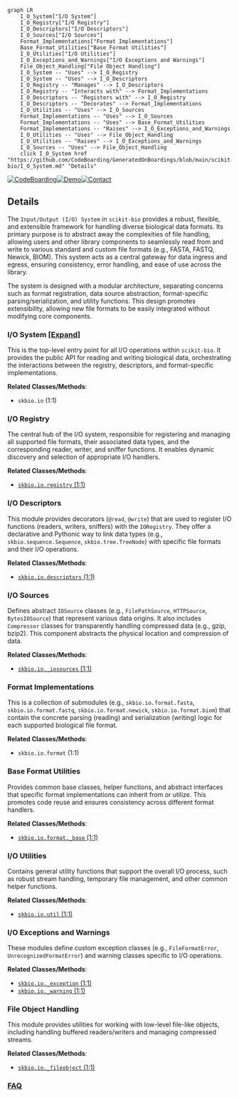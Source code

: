 ```mermaid
graph LR
    I_O_System["I/O System"]
    I_O_Registry["I/O Registry"]
    I_O_Descriptors["I/O Descriptors"]
    I_O_Sources["I/O Sources"]
    Format_Implementations["Format Implementations"]
    Base_Format_Utilities["Base Format Utilities"]
    I_O_Utilities["I/O Utilities"]
    I_O_Exceptions_and_Warnings["I/O Exceptions and Warnings"]
    File_Object_Handling["File Object Handling"]
    I_O_System -- "Uses" --> I_O_Registry
    I_O_System -- "Uses" --> I_O_Descriptors
    I_O_Registry -- "Manages" --> I_O_Descriptors
    I_O_Registry -- "Interacts with" --> Format_Implementations
    I_O_Descriptors -- "Registers with" --> I_O_Registry
    I_O_Descriptors -- "Decorates" --> Format_Implementations
    I_O_Utilities -- "Uses" --> I_O_Sources
    Format_Implementations -- "Uses" --> I_O_Sources
    Format_Implementations -- "Uses" --> Base_Format_Utilities
    Format_Implementations -- "Raises" --> I_O_Exceptions_and_Warnings
    I_O_Utilities -- "Uses" --> File_Object_Handling
    I_O_Utilities -- "Raises" --> I_O_Exceptions_and_Warnings
    I_O_Sources -- "Uses" --> File_Object_Handling
    click I_O_System href "https://github.com/CodeBoarding/GeneratedOnBoardings/blob/main/scikit-bio/I_O_System.md" "Details"
```

[![CodeBoarding](https://img.shields.io/badge/Generated%20by-CodeBoarding-9cf?style=flat-square)](https://github.com/CodeBoarding/GeneratedOnBoardings)[![Demo](https://img.shields.io/badge/Try%20our-Demo-blue?style=flat-square)](https://www.codeboarding.org/demo)[![Contact](https://img.shields.io/badge/Contact%20us%20-%20contact@codeboarding.org-lightgrey?style=flat-square)](mailto:contact@codeboarding.org)

## Details

The `Input/Output (I/O) System` in `scikit-bio` provides a robust, flexible, and extensible framework for handling diverse biological data formats. Its primary purpose is to abstract away the complexities of file handling, allowing users and other library components to seamlessly read from and write to various standard and custom file formats (e.g., FASTA, FASTQ, Newick, BIOM). This system acts as a central gateway for data ingress and egress, ensuring consistency, error handling, and ease of use across the library.

The system is designed with a modular architecture, separating concerns such as format registration, data source abstraction, format-specific parsing/serialization, and utility functions. This design promotes extensibility, allowing new file formats to be easily integrated without modifying core components.

### I/O System [[Expand]](./I_O_System.md)
This is the top-level entry point for all I/O operations within `scikit-bio`. It provides the public API for reading and writing biological data, orchestrating the interactions between the registry, descriptors, and format-specific implementations.


**Related Classes/Methods**:

- `skbio.io` (1:1)


### I/O Registry
The central hub of the I/O system, responsible for registering and managing all supported file formats, their associated data types, and the corresponding reader, writer, and sniffer functions. It enables dynamic discovery and selection of appropriate I/O handlers.


**Related Classes/Methods**:

- <a href="https://github.com/biocore/scikit-bio/blob/main/skbio/io/registry.py#L1-L1" target="_blank" rel="noopener noreferrer">`skbio.io.registry` (1:1)</a>


### I/O Descriptors
This module provides decorators (`@read`, `@write`) that are used to register I/O functions (readers, writers, sniffers) with the `IORegistry`. They offer a declarative and Pythonic way to link data types (e.g., `skbio.sequence.Sequence`, `skbio.tree.TreeNode`) with specific file formats and their I/O operations.


**Related Classes/Methods**:

- <a href="https://github.com/biocore/scikit-bio/blob/main/skbio/io/descriptors.py#L1-L1" target="_blank" rel="noopener noreferrer">`skbio.io.descriptors` (1:1)</a>


### I/O Sources
Defines abstract `IOSource` classes (e.g., `FilePathSource`, `HTTPSource`, `BytesIOSource`) that represent various data origins. It also includes `Compressor` classes for transparently handling compressed data (e.g., gzip, bzip2). This component abstracts the physical location and compression of data.


**Related Classes/Methods**:

- <a href="https://github.com/biocore/scikit-bio/blob/main/skbio/io/_iosources.py#L1-L1" target="_blank" rel="noopener noreferrer">`skbio.io._iosources` (1:1)</a>


### Format Implementations
This is a collection of submodules (e.g., `skbio.io.format.fasta`, `skbio.io.format.fastq`, `skbio.io.format.newick`, `skbio.io.format.biom`) that contain the concrete parsing (reading) and serialization (writing) logic for each supported biological file format.


**Related Classes/Methods**:

- `skbio.io.format` (1:1)


### Base Format Utilities
Provides common base classes, helper functions, and abstract interfaces that specific format implementations can inherit from or utilize. This promotes code reuse and ensures consistency across different format handlers.


**Related Classes/Methods**:

- <a href="https://github.com/biocore/scikit-bio/blob/main/skbio/io/format/_base.py#L1-L1" target="_blank" rel="noopener noreferrer">`skbio.io.format._base` (1:1)</a>


### I/O Utilities
Contains general utility functions that support the overall I/O process, such as robust stream handling, temporary file management, and other common helper functions.


**Related Classes/Methods**:

- <a href="https://github.com/biocore/scikit-bio/blob/main/skbio/io/util.py#L1-L1" target="_blank" rel="noopener noreferrer">`skbio.io.util` (1:1)</a>


### I/O Exceptions and Warnings
These modules define custom exception classes (e.g., `FileFormatError`, `UnrecognizedFormatError`) and warning classes specific to I/O operations.


**Related Classes/Methods**:

- <a href="https://github.com/biocore/scikit-bio/blob/main/skbio/io/_exception.py#L1-L1" target="_blank" rel="noopener noreferrer">`skbio.io._exception` (1:1)</a>
- <a href="https://github.com/biocore/scikit-bio/blob/main/skbio/io/_warning.py#L1-L1" target="_blank" rel="noopener noreferrer">`skbio.io._warning` (1:1)</a>


### File Object Handling
This module provides utilities for working with low-level file-like objects, including handling buffered readers/writers and managing compressed streams.


**Related Classes/Methods**:

- <a href="https://github.com/biocore/scikit-bio/blob/main/skbio/io/_fileobject.py#L1-L1" target="_blank" rel="noopener noreferrer">`skbio.io._fileobject` (1:1)</a>




### [FAQ](https://github.com/CodeBoarding/GeneratedOnBoardings/tree/main?tab=readme-ov-file#faq)